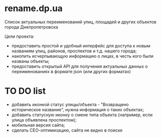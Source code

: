 # rename.dp.ua
Список актуальных переименований улиц, площадей и других объектов города Днепропетровска

Цели проекта:
- предоставить простой и удобный интерфейс для доступа к новым названиям улиц, районов, проспектов и т.д. нашего города;
- накопить исчерпывающую информацию о лицах, в честь кого были названы объекты;
- предоставить открытый API для получения актуальных данных о переименованиях в формате json (или других форматах)


# TO DO list
- добавить иконкой статус улицы/объекта - "Возвращено историческое название", нужна информация о таких объектах;
- добавить статусную иконку о смене типа объекта (например, если улица объявлена проспектом);
- мобильная версия сайта;
- сделать СЕО-оптимизацию, сайта не видно в поиске
